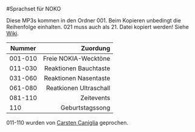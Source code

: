 #Sprachset für NOKO

Diese MP3s kommen in den Ordner 001. Beim Kopieren unbedingt die Reihenfolge einhalten.
021 muss auch als 21. Datei kopiert werden! Siehe [Wiki](https://github.com/NikolaiRadke/NOKO/wiki/SDKarte).


| Nummer  | Zuordung               |
| --------|-----------------------:|
| 001-010 | Freie NOKIA-Wecktöne   |
| 011-030 | Reaktionen Bauchtaste  |
| 031-060 | Reaktionen Nasentaste  |
| 061-080 | Reatkionen Ultraschall |
| 081-110 | Zeitevents             |
| 110     | Geburtstagssong        |

011-110 wurden von [Carsten Caniglia](http://www.carstencaniglia.com) geprochen.
